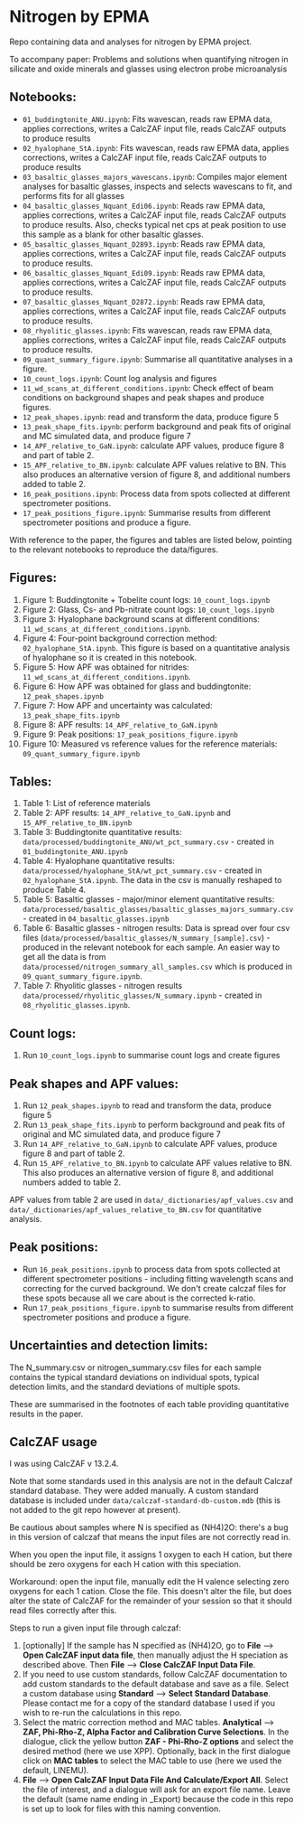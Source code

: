 # Nitrogen by EPMA

Repo containing data and analyses for nitrogen by EPMA project.

To accompany paper: Problems and solutions when quantifying nitrogen in silicate and oxide minerals and glasses using electron probe microanalysis

## Notebooks:

- `01_buddingtonite_ANU.ipynb`: Fits wavescan, reads raw EPMA data, applies corrections, writes a CalcZAF input file, reads CalcZAF outputs to produce results
- `02_hyalophane_StA.ipynb`: Fits wavescan, reads raw EPMA data, applies corrections, writes a CalcZAF input file, reads CalcZAF outputs to produce results
- `03_basaltic_glasses_majors_wavescans.ipynb`: Compiles major element analyses for basaltic glasses, inspects and selects wavescans to fit, and performs fits for all glasses
- `04_basaltic_glasses_Nquant_Edi06.ipynb`: Reads raw EPMA data, applies corrections, writes a CalcZAF input file, reads CalcZAF outputs to produce results. Also, checks typical net cps at peak position to use this sample as a blank for other basaltic glasses.
- `05_basaltic_glasses_Nquant_D2893.ipynb`: Reads raw EPMA data, applies corrections, writes a CalcZAF input file, reads CalcZAF outputs to produce results.
- `06_basaltic_glasses_Nquant_Edi09.ipynb`: Reads raw EPMA data, applies corrections, writes a CalcZAF input file, reads CalcZAF outputs to produce results.
- `07_basaltic_glasses_Nquant_D2872.ipynb`: Reads raw EPMA data, applies corrections, writes a CalcZAF input file, reads CalcZAF outputs to produce results.
- `08_rhyolitic_glasses.ipynb`: Fits wavescan, reads raw EPMA data, applies corrections, writes a CalcZAF input file, reads CalcZAF outputs to produce results.
- `09_quant_summary_figure.ipynb`: Summarise all quantitative analyses in a figure.
- `10_count_logs.ipynb`: Count log analysis and figures
- `11_wd_scans_at_different_conditions.ipynb`: Check effect of beam conditions on background shapes and peak shapes and produce figures.
- `12_peak_shapes.ipynb`: read and transform the data, produce figure 5
- `13_peak_shape_fits.ipynb`: perform background and peak fits of original and MC simulated data, and produce figure 7
- `14_APF_relative_to_GaN.ipynb`: calculate APF values, produce figure 8 and part of table 2.
- `15_APF_relative_to_BN.ipynb`: calculate APF values relative to BN. This also produces an alternative version of figure 8, and additional numbers added to table 2.
- `16_peak_positions.ipynb`: Process data from spots collected at different spectrometer positions.
- `17_peak_positions_figure.ipynb`: Summarise results from different spectrometer positions and produce a figure.


With reference to the paper, the figures and tables are listed below, pointing to the relevant notebooks to reproduce the data/figures.

## Figures:

1. Figure 1: Buddingtonite + Tobelite count logs: `10_count_logs.ipynb`
2. Figure 2: Glass, Cs- and Pb-nitrate count logs: `10_count_logs.ipynb`
3. Figure 3: Hyalophane background scans at different conditions: `11_wd_scans_at_different_conditions.ipynb`.
4. Figure 4: Four-point background correction method: `02_hyalophane_StA.ipynb`. This figure is based on a quantitative analysis of hyalophane so it is created in this notebook.
5. Figure 5: How APF was obtained for nitrides: `11_wd_scans_at_different_conditions.ipynb`.
6. Figure 6: How APF was obtained for glass and buddingtonite: `12_peak_shapes.ipynb`
7. Figure 7: How APF and uncertainty was calculated: `13_peak_shape_fits.ipynb`
8. Figure 8: APF results: `14_APF_relative_to_GaN.ipynb`
9. Figure 9: Peak positions: `17_peak_positions_figure.ipynb`
10. Figure 10: Measured vs reference values for the reference materials: `09_quant_summary_figure.ipynb`

## Tables:

1. Table 1: List of reference materials
2. Table 2: APF results: `14_APF_relative_to_GaN.ipynb` and `15_APF_relative_to_BN.ipynb` 
3. Table 3: Buddingtonite quantitative results: `data/processed/buddingtonite_ANU/wt_pct_summary.csv` - created in `01_buddingtonite_ANU.ipynb`
4. Table 4: Hyalophane quantitative results: `data/processed/hyalophane_StA/wt_pct_summary.csv` - created in `02_hyalophane_StA.ipynb`. The data in the csv is manually reshaped to produce Table 4.
5. Table 5: Basaltic glasses - major/minor element quantitative results: `data/processed/basaltic_glasses/basaltic_glasses_majors_summary.csv` - created in `04_basaltic_glasses.ipynb`
6. Table 6: Basaltic glasses - nitrogen results: Data is spread over four csv files (`data/processed/basaltic_glasses/N_summary_[sample].csv`) - produced in the relevant notebook for each sample. An easier way to get all the data is from `data/processed/nitrogen_summary_all_samples.csv` which is produced in `09_quant_summary_figure.ipynb`.
7. Table 7: Rhyolitic glasses - nitrogen results `data/processed/rhyolitic_glasses/N_summary.ipynb` - created in `08_rhyolitic_glasses.ipynb`.

## Count logs:

1. Run `10_count_logs.ipynb` to summarise count logs and create figures

## Peak shapes and APF values:

1. Run `12_peak_shapes.ipynb` to read and transform the data, produce figure 5
2. Run `13_peak_shape_fits.ipynb` to perform background and peak fits of original and MC simulated data, and produce figure 7
3. Run `14_APF_relative_to_GaN.ipynb` to calculate APF values, produce figure 8 and part of table 2.
4. Run `15_APF_relative_to_BN.ipynb` to calculate APF values relative to BN. This also produces an alternative version of figure 8, and additional numbers added to table 2.

APF values from table 2 are used in `data/_dictionaries/apf_values.csv` and `data/_dictionaries/apf_values_relative_to_BN.csv` for quantitative analysis.

## Peak positions:

- Run `16_peak_positions.ipynb` to process data from spots collected at different spectrometer positions - including fitting wavelength scans and correcting for the curved background. We don't create calczaf files for these spots because all we care about is the corrected k-ratio.
- Run `17_peak_positions_figure.ipynb` to summarise results from different spectrometer positions and produce a figure.

## Uncertainties and detection limits:

The N_summary.csv or nitrogen_summary.csv files for each sample contains the typical standard deviations on individual spots, typical detection limits, and the standard deviations of multiple spots.

These are summarised in the footnotes of each table providing quantitative results in the paper.

## CalcZAF usage

I was using CalcZAF v 13.2.4.

Note that some standards used in this analysis are not in the default Calczaf standard database. They were added manually. A custom standard database is included under `data/calczaf-standard-db-custom.mdb` (this is not added to the git repo however at present).

Be cautious about samples where N is specified as (NH4)2O: there's a bug in this version
of calczaf that means the input files are not correctly read in.

When you open the input file, it assigns 1 oxygen to each H cation, but there should be
zero oxygens for each H cation with this speciation.

Workaround: open the input file, manually edit the H valence selecting zero oxygens for each 1 cation. Close the file. This doesn't alter the file, but does alter the state
of CalcZAF for the remainder of your session so that it should read files correctly after this.

Steps to run a given input file through calczaf:

1. [optionally] If the sample has N specified as (NH4)2O, go to **File** --> **Open CalcZAF input data file**, then manually adjust the H speciation as described above. Then **File** --> **Close CalcZAF Input Data File**.
2. If you need to use custom standards, follow CalcZAF documentation to add custom standards to the default database and save as a file. Select a custom database using **Standard** --> **Select Standard Database**. Please contact me for a copy of the standard database I used if you wish to re-run the calculations in this repo.
3. Select the matric correction method and MAC tables. **Analytical** --> **ZAF, Phi-Rho-Z, Alpha Factor and Calibration Curve Selections**. In the dialogue, click the yellow button **ZAF - Phi-Rho-Z options** and select the desired method (here we use XPP). Optionally, back in the first dialogue click on **MAC tables** to select the MAC table to use (here we used the default, LINEMU).
2. **File** --> **Open CalcZAF Input Data File And Calculate/Export All**. Select the file of interest, and a dialogue will ask for an export file name. Leave the default (same name ending in _Export) because the code in this repo is set up to look for files with this naming convention.

